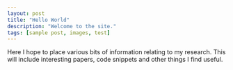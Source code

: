 ```yaml
---
layout: post
title: "Hello World"
description: "Welcome to the site."
tags: [sample post, images, test]
---
```


Here I hope to place various bits of information relating to my research. This will include interesting papers, code snippets and other things I find useful.
